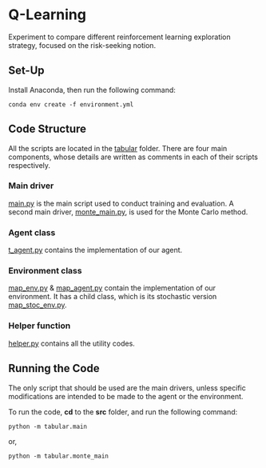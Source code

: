 # Q-Learning
Experiment to compare different reinforcement learning exploration strategy, focused on the risk-seeking notion.

## Set-Up

Install Anaconda, then run the following
command:

```
conda env create -f environment.yml
```


## Code Structure

All the scripts are located in the [tabular](src/tabular)
folder. There are four main components, whose details are written as
comments in each of their scripts respectively.

### Main driver 
[main.py](src/tabular/main.py) is the main script used to conduct
training and evaluation. A second main driver, [monte_main.py](src/tabular/monte_main.py), is used for the Monte Carlo method.

### Agent class 
[t_agent.py](src/tabular/t_agent.py) contains the implementation of our agent.

### Environment class 
[map_env.py](src/tabular/map_env.py) &
[map_agent.py](src/tabular/map_agent.py) contain the implementation of
our environment. It has a child class, which is its stochastic version [map_stoc_env.py](src/tabular/map_stoc_env.py).

### Helper function 
[helper.py](src/tabular/helper.py) contains all the utility codes.


## Running the Code

The only script that should be used are the main drivers, unless
specific modifications are intended to be made to the agent or the environment.

To run the code, **cd** to the **src** folder, and run the following
command:

```
python -m tabular.main
```

or,

```
python -m tabular.monte_main
```
